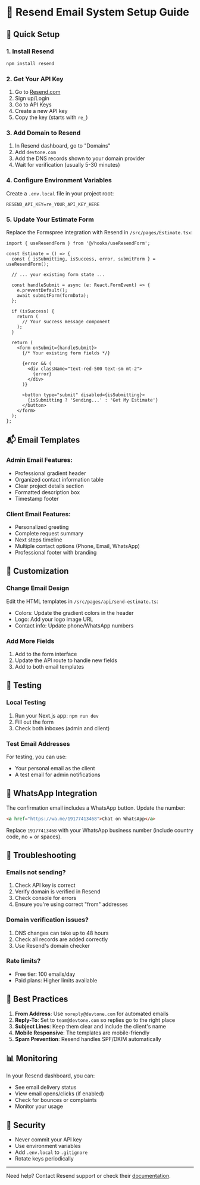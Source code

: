 # 📧 Resend Email System Setup Guide

## 🚀 Quick Setup

### 1. Install Resend
```bash
npm install resend
```

### 2. Get Your API Key
1. Go to [Resend.com](https://resend.com)
2. Sign up/Login
3. Go to API Keys
4. Create a new API key
5. Copy the key (starts with `re_`)

### 3. Add Domain to Resend
1. In Resend dashboard, go to "Domains"
2. Add `devtone.com`
3. Add the DNS records shown to your domain provider
4. Wait for verification (usually 5-30 minutes)

### 4. Configure Environment Variables
Create a `.env.local` file in your project root:
```env
RESEND_API_KEY=re_YOUR_API_KEY_HERE
```

### 5. Update Your Estimate Form

Replace the Formspree integration with Resend in `/src/pages/Estimate.tsx`:

```tsx
import { useResendForm } from '@/hooks/useResendForm';

const Estimate = () => {
  const { isSubmitting, isSuccess, error, submitForm } = useResendForm();
  
  // ... your existing form state ...

  const handleSubmit = async (e: React.FormEvent) => {
    e.preventDefault();
    await submitForm(formData);
  };

  if (isSuccess) {
    return (
      // Your success message component
    );
  }

  return (
    <form onSubmit={handleSubmit}>
      {/* Your existing form fields */}
      
      {error && (
        <div className="text-red-500 text-sm mt-2">
          {error}
        </div>
      )}
      
      <button type="submit" disabled={isSubmitting}>
        {isSubmitting ? 'Sending...' : 'Get My Estimate'}
      </button>
    </form>
  );
};
```

## 📬 Email Templates

### Admin Email Features:
- Professional gradient header
- Organized contact information table
- Clear project details section
- Formatted description box
- Timestamp footer

### Client Email Features:
- Personalized greeting
- Complete request summary
- Next steps timeline
- Multiple contact options (Phone, Email, WhatsApp)
- Professional footer with branding

## 🎨 Customization

### Change Email Design
Edit the HTML templates in `/src/pages/api/send-estimate.ts`:
- Colors: Update the gradient colors in the header
- Logo: Add your logo image URL
- Contact info: Update phone/WhatsApp numbers

### Add More Fields
1. Add to the form interface
2. Update the API route to handle new fields
3. Add to both email templates

## 🔧 Testing

### Local Testing
1. Run your Next.js app: `npm run dev`
2. Fill out the form
3. Check both inboxes (admin and client)

### Test Email Addresses
For testing, you can use:
- Your personal email as the client
- A test email for admin notifications

## 📱 WhatsApp Integration

The confirmation email includes a WhatsApp button. Update the number:
```html
<a href="https://wa.me/19177413468">Chat on WhatsApp</a>
```

Replace `19177413468` with your WhatsApp business number (include country code, no + or spaces).

## 🚨 Troubleshooting

### Emails not sending?
1. Check API key is correct
2. Verify domain is verified in Resend
3. Check console for errors
4. Ensure you're using correct "from" addresses

### Domain verification issues?
1. DNS changes can take up to 48 hours
2. Check all records are added correctly
3. Use Resend's domain checker

### Rate limits?
- Free tier: 100 emails/day
- Paid plans: Higher limits available

## 🎯 Best Practices

1. **From Address**: Use `noreply@devtone.com` for automated emails
2. **Reply-To**: Set to `team@devtone.com` so replies go to the right place
3. **Subject Lines**: Keep them clear and include the client's name
4. **Mobile Responsive**: The templates are mobile-friendly
5. **Spam Prevention**: Resend handles SPF/DKIM automatically

## 📊 Monitoring

In your Resend dashboard, you can:
- See email delivery status
- View email opens/clicks (if enabled)
- Check for bounces or complaints
- Monitor your usage

## 🔐 Security

- Never commit your API key
- Use environment variables
- Add `.env.local` to `.gitignore`
- Rotate keys periodically

---

Need help? Contact Resend support or check their [documentation](https://resend.com/docs).